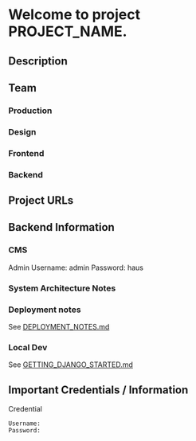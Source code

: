 Welcome to project __PROJECT_NAME__.
================================================

## Description

## Team

### Production



### Design



### Frontend



### Backend



## Project URLs


## Backend Information

### CMS

Admin
    Username: admin
    Password: haus

### System Architecture Notes

### Deployment notes

See [DEPLOYMENT_NOTES.md](./docs/DEPLOYMENT_NOTES.md)

### Local Dev

See [GETTING_DJANGO_STARTED.md](./docs/GETTING_DJANGO_STARTED.md)


## Important Credentials / Information

Credential

    Username: 
    Password:

